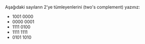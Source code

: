 Aşağıdaki sayıların 2'ye tümleyenlerini (two's complement) yazınız:
* 1001 0000
* 0000 0001
* 1111 0100
* 1111 1111
* 0101 1010
